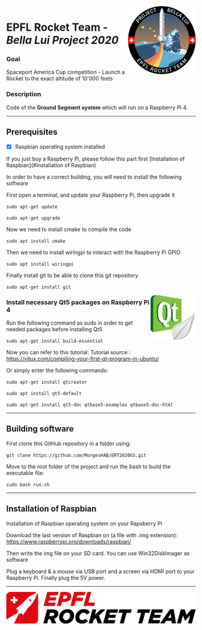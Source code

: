 <img src="img/bellalui.svg" width=180 align="right" >

# EPFL Rocket Team - <em>Bella Lui Project 2020</em>

### Goal 
Spaceport America Cup competition - Launch a Rocket to the exact altitude of 10'000 feets

### Description
Code of the <b>Ground Segment system</b> which will run on a Raspberry Pi 4.

-----------------------------------------------------------------
## Prerequisites

- [x] Raspbian operating system installed

If you just buy a Raspberry Pi, please follow this part first [Installation of Raspbian](#Installation of Raspbian)

In order to have a correct building, you will need to install the following software

First open a terminal, and update your Raspberry Pi, then upgrade it
```console
sudo apt-get update
```
```console
sudo apt-get upgrade
```
Now we need to install cmake to compile the code
```console
sudo apt install cmake
```
Then we need to install wiringpi to interact with the Raspberry Pi GPIO
```console
sudo apt install wiringpi
```
Finally install git to be able to clone this git repository
```console
sudo apt-get install git
```

<img src="img/Qt.png" width=120 align="right" >

### Install necessary Qt5 packages on Raspberry Pi 4

Run the following command as sudo in order to get needed packages before installing Qt5
```console
sudo apt-get install build-essential
```
Now you can refer to this tutorial:
Tutorial source : https://vitux.com/compiling-your-first-qt-program-in-ubuntu/

Or simply enter the following commands:

```console
sudo apt-get install qtcreator
```
```console
sudo apt install qt5-default
```
```console
sudo apt-get install qt5-doc qtbase5-examples qtbase5-doc-html
```

-----------------------------------------------------------------
## Building software

First clone this GitHub repository in a folder using:
```console
git clone https://github.com/MorgesHAB/ERT2020GS.git
```
Move to the root folder of the project and run the bash to build the executable file:
```console
sudo bash run.sh
```

-----------------------------------------------------------------
## Installation of Raspbian

Installation of Raspbian operating system on your Rapsberry Pi

Download the last version of Raspbian on (a file with .img extension): https://www.raspberrypi.org/downloads/raspbian/

Then write the img file on your SD card. You can use Win32DiskImager as software

Plug a keyboard & a mouse via USB port and a screen via HDMI port to your Raspberry Pi. Finally plug the 5V power.

-----------------------------------------------------------------

<img src="img/ERT.png" width=800>
